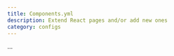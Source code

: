 ```yaml
---
title: Components.yml
description: Extend React pages and/or add new ones
category: configs
---
```


...
